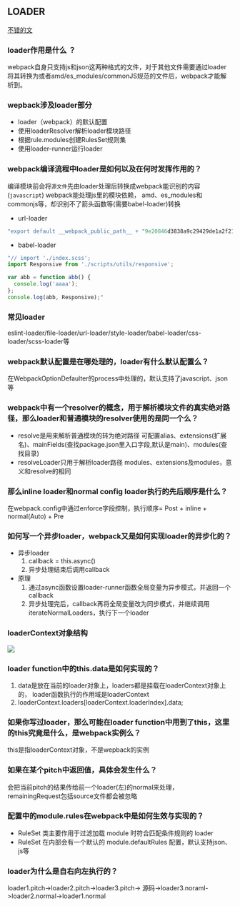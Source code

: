 ## LOADER
[不错的文](https://github.com/alienzhou/blog/issues/21)
### loader作用是什么 ？
webpack自身只支持js和json这两种格式的文件，对于其他文件需要通过loader将其转换为或者amd/es_modules/commonJS规范的文件后，webpack才能解析到。

### wepback涉及loader部分
* loader（webpack）的默认配置
* 使用loaderResolver解析loader模块路径
* 根据rule.modules创建RulesSet规则集
* 使用loader-runner运行loader


### webpack编译流程中loader是如何以及在何时发挥作用的？
编译模块前会将`源文件`先由loader处理后转换成webpack能识别的内容(`javascript`)
webpack能处理js里的模块依赖， amd、es_modules和commonjs等，却识别不了箭头函数等(需要babel-loader)转换
* url-loader
```js
"export default __webpack_public_path__ + "9e20846d3838a9c29429de1a2f2175fc.png";"
```
* babel-loader
```js
"// import './index.scss';
import Responsive from './scripts/utils/responsive';

var abb = function abb() {
  console.log('aaaa');
};
console.log(abb, Responsive);"
```

### 常见loader
eslint-loader/file-loader/url-loader/style-loader/babel-loader/css-loader/scss-loader等

### webpack默认配置是在哪处理的，loader有什么默认配置么？
在WebpackOptionDefaulter的process中处理的，默认支持了javascript、json等

### webpack中有一个resolver的概念，用于解析模块文件的真实绝对路径，那么loader和普通模块的resolver使用的是同一个么？
* resolve是用来解析普通模块的转为绝对路径
可配置alias、extensions(扩展名)、mainFields(查找package.json里入口字段,默认是main)、modules(查找目录)
* resolveLoader只用于解析loader路径
modules、extensions及modules，意义和resolve的相同

### 那么inline loader和normal config loader执行的先后顺序是什么？
在webpack.config中通过enforce字段控制，执行顺序= Post + inline + normal(Auto) + Pre

### 如何写一个异步loader，webpack又是如何实现loader的异步化的？
* 异步loader
  1. callback = this.async()
  2. 异步处理结束后调用callback
* 原理
  1. 通过async函数设置loader-runner函数全局变量为异步模式，并返回一个callback
  2. 异步处理完后，callback再将全局变量改为同步模式，并继续调用iterateNormalLoaders，执行下一个loader

### loaderContext对象结构
![](https://s1.ax1x.com/2020/06/01/t8V1aQ.png)
### loader function中的this.data是如何实现的？
1. data是放在当前的loader对象上，loaders都是挂载在loaderContext对象上的， loader函数执行的作用域是loaderContext
2. loaderContext.loaders[loaderContext.loaderIndex].data;

### 如果你写过loader，那么可能在loader function中用到了this，这里的this究竟是什么，是webpack实例么？
this是指loaderContext对象，不是wepback的实例

### 如果在某个pitch中返回值，具体会发生什么？
会把当前pitch的结果传给前一个loader(左)的normal来处理， remainingRequest包括source文件都会被忽略

### 配置中的module.rules在webpack中是如何生效与实现的？
* RuleSet 类主要作用于过滤加载 module 时符合匹配条件规则的 loader
* RuleSet 在内部会有一个默认的 module.defaultRules 配置，默认支持json、js等

### loader为什么是自右向左执行的？
loader1.pitch->loader2.pitch->loader3.pitch->
源码->loader3.noraml->loader2.normal->loader1.normal


